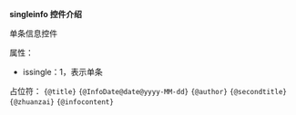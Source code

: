 **singleinfo 控件介绍**

单条信息控件

属性：

- issingle：1，表示单条

占位符：
`{@title}` `{@InfoDate@date@yyyy-MM-dd}` `{@author}` `{@secondtitle}` `{@zhuanzai}` `{@infocontent}`